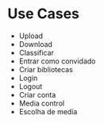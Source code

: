 # Use Cases

* Upload
* Download
* Classificar
* Entrar como convidado
* Criar bibliotecas
* Login
* Logout
* Criar conta
* Media control
* Escolha de media
